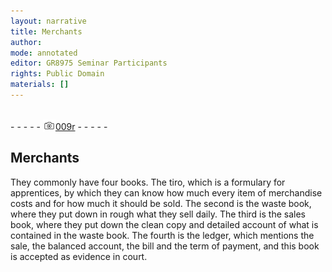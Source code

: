 ```yaml
---
layout: narrative
title: Merchants
author:
mode: annotated
editor: GR8975 Seminar Participants
rights: Public Domain
materials: []
---
```


 <br/>- - - - - <a href="http://gallica.bnf.fr/ark:/12148/btv1b9059316c/f22.item"><img src="../assets/photo-icon.png" alt="folio image: " style="display:inline-block; margin-bottom:-3px;"/>009r</a> - - - - - <br/> 
##  Merchants 

 
   They commonly have four books. The tiro, which is a formulary for apprentices, by which they can know how much every item of merchandise costs and for how much it should be sold. The second is the waste book, where they put down in rough what they sell daily. The third is the sales book, where they put down the clean copy and detailed account of what is contained in the waste book. The fourth is the ledger, which mentions the sale, the balanced account, the bill and the term of payment, and this book is accepted as evidence in court. 
 